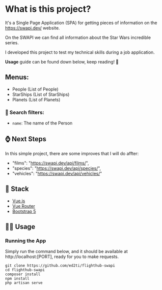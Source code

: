 #  What is this project?
It's a Single Page Application (SPA) for getting pieces of information on the https://swapi.dev/ website.

On the SWAPI we can find all information about the Star Wars incredible series.  

I developed this project to test my technical skills during a job application.

**Usage** guide can be found down below, keep reading! 🙂 

## Menus:
- People (List of People)
- StarShips (List of StarShips)
- Planets (List of Planets)

### 🔎 Search filters:
- `name`: The name of the Person

## :watch: Next Steps
In this simple project, there are some improves that I will do affter:
- "films": "https://swapi.dev/api/films/",
- "species": "https://swapi.dev/api/species/",
- "vehicles": "https://swapi.dev/api/vehicles/"

## 🚀 Stack
- [Vue.js](https://vuejs.org/)
- [Vue Router](https://router.vuejs.org/)
- [Bootstrap 5](https://getbootstrap.com/)

## 🧑‍💻 Usage

### Running the App
Simply run the command below, and it should be available at http://localhost:[PORT], ready for you to make requests.
```
git clone https://github.com/ed2ti/flighthub-swapi
cd flighthub-swapi
composer install
npm install
php artisan serve

